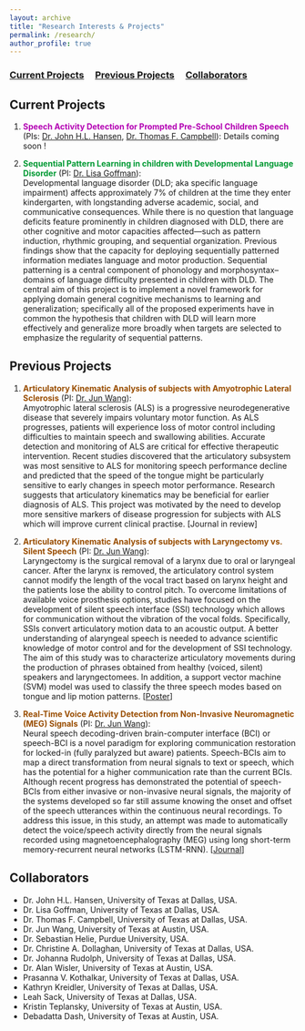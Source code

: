```yaml
---
layout: archive
title: "Research Interests & Projects"
permalink: /research/
author_profile: true
---
```


### [Current Projects](#current-projects) &nbsp;&nbsp;&nbsp; [Previous Projects](#previous-projects)  &nbsp;&nbsp;&nbsp; [Collaborators](#collaborators) 

Current Projects
------

1. **<font color='#b300b3'>Speech Activity Detection for Prompted Pre-School Children Speech</font>** (PIs: [Dr. John H.L. Hansen](https://personal.utdallas.edu/~john.hansen/), [Dr. Thomas F. Campbell](https://utdallas.edu/chairs/profiles/dr-thomas-campbell/)): Details coming soon !


2. **<font color='#009933'>Sequential Pattern Learning in children with Developmental Language Disorder</font>** (PI: [Dr. Lisa Goffman](https://utdallas.edu/chairs/profiles/dr-lisa-goffman/)):   
Developmental language disorder (DLD; aka specific language impairment) affects approximately 7% of children at the time they enter kindergarten, with longstanding adverse academic, social, and communicative consequences. While there is no question that language deficits feature prominently in children diagnosed with DLD, there are other cognitive and motor capacities affected—such as pattern induction, rhythmic grouping, and sequential organization. Previous findings show that the capacity for deploying sequentially patterned information mediates language and motor production. Sequential patterning is a central component of phonology and morphosyntax–domains of language difficulty presented in children with DLD.  The central aim of this project is to implement a novel framework for applying domain general cognitive mechanisms to learning and generalization; specifically all of the proposed experiments have in common the hypothesis that children with DLD will learn more effectively and generalize more broadly when targets are selected to emphasize the regularity of sequential patterns.

Previous Projects
------

1. **<font color='#994d00'>Articulatory Kinematic Analysis of subjects with Amyotrophic Lateral Sclerosis</font>** (PI: [Dr. Jun Wang](https://csd.utexas.edu/faculty/jun-wang)):    
Amyotrophic lateral sclerosis (ALS) is a progressive neurodegenerative disease that severely impairs voluntary motor function. As ALS progresses, patients will experience loss of motor control including difficulties to maintain speech and swallowing abilities. Accurate detection and monitoring of ALS are critical for effective therapeutic intervention. Recent studies discovered that the articulatory subsystem was most sensitive to ALS for monitoring speech performance decline and predicted that the speed of the tongue might be particularly sensitive to early changes in speech motor performance. Research suggests that articulatory kinematics may be beneficial for earlier diagnosis of ALS. This project was motivated by the need to develop more sensitive markers of disease progression for subjects with ALS which will improve current clinical practise. \[Journal in review\]

1. **<font color='#994d00'>Articulatory Kinematic Analysis of subjects with Laryngectomy vs. Silent Speech</font>** (PI: [Dr. Jun Wang](https://csd.utexas.edu/faculty/jun-wang)):    
Laryngectomy is the surgical removal of a larynx due to oral or laryngeal cancer. After the larynx is removed, the articulatory control system cannot modify the length of the vocal tract based on larynx height and the patients lose the ability to control pitch. To overcome limitations of available voice prosthesis options, studies have focused on the development of silent speech interface (SSI) technology which allows for communication without the vibration of the vocal folds. Specifically, SSIs convert articulatory motion data to an acoustic output. A better understanding of alaryngeal speech is needed to advance scientific knowledge of motor control and for the development of SSI technology. The aim of this study was to characterize articulatory movements during the production of phrases obtained from healthy (voiced, silent) speakers and laryngectomees. In addition, a support vector machine (SVM) model was used to classify the three speech modes based on tongue and lip motion patterns.  \[[Poster](https://satwikdutta.github.io/files/2020_MotorSpeech.pdf)\]

1. **<font color='#994d00'>Real-Time Voice Activity Detection from Non-Invasive Neuromagnetic (MEG) Signals</font>** (PI: [Dr. Jun Wang](https://csd.utexas.edu/faculty/jun-wang)):    
Neural speech decoding-driven brain-computer interface (BCI) or speech-BCI is a novel paradigm for exploring communication restoration for locked-in (fully paralyzed but aware) patients. Speech-BCIs aim to map a direct transformation from neural signals to text or speech, which has the potential for a higher communication rate than the current BCIs. Although recent progress has demonstrated the potential of speech-BCIs from either invasive or non-invasive neural signals, the majority of the systems developed so far still assume knowing the onset and offset of the speech utterances within the continuous neural recordings. To address this issue, in this study, an attempt was made to automatically detect the voice/speech activity directly from the neural signals recorded using magnetoencephalography (MEG) using long short-term memory-recurrent neural networks (LSTM-RNN). \[[Journal](https://doi.org/10.3390/s20082248)\]


Collaborators
------

* Dr. John H.L. Hansen, University of Texas at Dallas, USA.
* Dr. Lisa Goffman, University of Texas at Dallas, USA.
* Dr. Thomas F. Campbell, University of Texas at Dallas, USA.
* Dr. Jun Wang, University of Texas at Austin, USA.
* Dr. Sebastian Helie, Purdue University, USA. 
* Dr. Christine A. Dollaghan, University of Texas at Dallas, USA. 
* Dr. Johanna Rudolph, University of Texas at Dallas, USA. 
* Dr. Alan Wisler, University of Texas at Austin, USA.
* Prasanna V. Kothalkar, University of Texas at Dallas, USA.
* Kathryn Kreidler, University of Texas at Dallas, USA.
* Leah Sack, University of Texas at Dallas, USA.
* Kristin Teplansky, University of Texas at Austin, USA.
* Debadatta Dash, University of Texas at Austin, USA.
